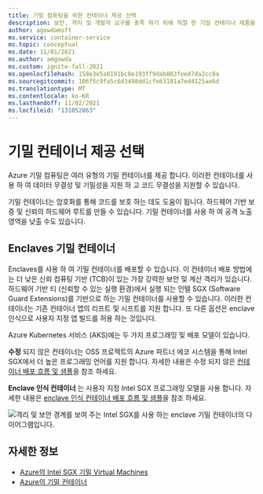 ```yaml
---
title: 기밀 컴퓨팅을 위한 컨테이너 제공 선택
description: 보안, 격리 및 개발자 요구를 충족 하기 위해 적절 한 기밀 컨테이너 제품을 선택 하는 방법입니다.
author: agowdamsft
ms.service: container-service
ms.topic: conceptual
ms.date: 11/01/2021
ms.author: amgowda
ms.custom: ignite-fall-2021
ms.openlocfilehash: 158e3e5a8191bc8e193ff9dab803feed7da2cc8a
ms.sourcegitcommit: 106f5c9fa5c6d3498dd1cfe63181a7ed4125ae6d
ms.translationtype: MT
ms.contentlocale: ko-KR
ms.lasthandoff: 11/02/2021
ms.locfileid: "131052863"
---
```

# <a name="choosing-confidential-container-offerings"></a>기밀 컨테이너 제공 선택

Azure 기밀 컴퓨팅은 여러 유형의 기밀 컨테이너를 제공 합니다. 이러한 컨테이너를 사용 하 여 데이터 무결성 및 기밀성을 지원 하 고 코드 무결성을 지원할 수 있습니다.

기밀 컨테이너는 암호화를 통해 코드를 보호 하는 데도 도움이 됩니다. 하드웨어 기반 보증 및 신뢰의 하드웨어 루트를 만들 수 있습니다. 기밀 컨테이너를 사용 하 여 공격 노출 영역을 낮출 수도 있습니다.

## <a name="enclaves-confidential-containers"></a>Enclaves 기밀 컨테이너

Enclaves를 사용 하 여 기밀 컨테이너를 배포할 수 있습니다. 이 컨테이너 배포 방법에는 더 낮은 신뢰 컴퓨팅 기반 (TCB)이 있는 가장 강력한 보안 및 계산 격리가 있습니다. 하드웨어 기반 티 (신뢰할 수 있는 실행 환경)에서 실행 되는 인텔 SGX (Software Guard Extensions)를 기반으로 하는 기밀 컨테이너를 사용할 수 있습니다. 이러한 컨테이너는 기존 컨테이너 앱의 리프트 및 시프트를 지원 합니다. 또 다른 옵션은 enclave 인식으로 사용자 지정 앱 빌드를 허용 하는 것입니다.

Azure Kubernetes 서비스 (AKS)에는 두 가지 프로그래밍 및 배포 모델이 있습니다. 

**수정** 되지 않은 컨테이너는 OSS 프로젝트의 Azure 파트너 에코 시스템을 통해 Intel SGX에서 더 높은 프로그래밍 언어를 지원 합니다. 자세한 내용은 수정 되지 않은 [컨테이너 배포 흐름 및 샘플](./confidential-containers.md)을 참조 하세요.

**Enclave 인식 컨테이너** 는 사용자 지정 Intel SGX 프로그래밍 모델을 사용 합니다. 자세한 내용은 [enclave 인식 컨테이너 배포 흐름 및 샘플](./enclave-aware-containers.md)을 참조 하세요. 

![격리 및 보안 경계를 보여 주는 Intel SGX를 사용 하는 enclave 기밀 컨테이너의 다이어그램입니다.](./media/confidential-containers/confidential-container-intel-sgx.png)

## <a name="learn-more"></a>자세한 정보

- [Azure의 Intel SGX 기밀 Virtual Machines](./virtual-machine-solutions-sgx.md)
- [Azure의 기밀 컨테이너](./confidential-containers.md)
